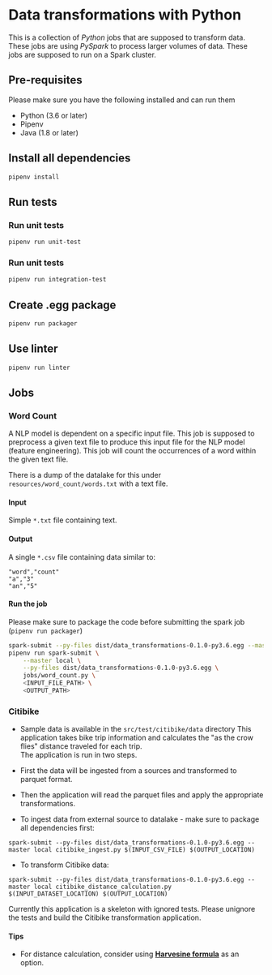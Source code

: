 # Data transformations with Python
This is a collection of _Python_ jobs that are supposed to transform data.
These jobs are using _PySpark_ to process larger volumes of data. These jobs are supposed to run on a Spark cluster.

## Pre-requisites
Please make sure you have the following installed and can run them
* Python (3.6 or later)
* Pipenv
* Java (1.8 or later)

## Install all dependencies
```bash
pipenv install
```

## Run tests
### Run unit tests
```bash
pipenv run unit-test
```

### Run unit tests
```bash
pipenv run integration-test
```

## Create .egg package
```bash
pipenv run packager
```

## Use linter
```bash
pipenv run linter
```
## Jobs
### Word Count
A NLP model is dependent on a specific input file. This job is supposed to preprocess a given text file to produce this
input file for the NLP model (feature engineering). This job will count the occurrences of a word within the given text
file. 

There is a dump of the datalake for this under `resources/word_count/words.txt` with a text file.

#### Input
Simple `*.txt` file containing text.

#### Output
A single `*.csv` file containing data similar to:
```csv
"word","count"
"a","3"
"an","5"
```

#### Run the job
Please make sure to package the code before submitting the spark job (`pipenv run packager`)
```bash
spark-submit --py-files dist/data_transformations-0.1.0-py3.6.egg --master local citibike_ingest.py $(INPUT_CSV_FILE) $(OUTPUT_LOCATION)
pipenv run spark-submit \
    --master local \
    --py-files dist/data_transformations-0.1.0-py3.6.egg \
    jobs/word_count.py \
    <INPUT_FILE_PATH> \
    <OUTPUT_PATH>
```

### Citibike
* Sample data is available in the `src/test/citibike/data` directory
This application takes bike trip information and calculates the "as the crow flies" distance traveled for each trip.  
The application is run in two steps.
* First the data will be ingested from a sources and transformed to parquet format.
* Then the application will read the parquet files and apply the appropriate transformations.


* To ingest data from external source to datalake - make sure to package all dependencies first:
```
spark-submit --py-files dist/data_transformations-0.1.0-py3.6.egg --master local citibike_ingest.py $(INPUT_CSV_FILE) $(OUTPUT_LOCATION)
```

* To transform Citibike data:
```
spark-submit --py-files dist/data_transformations-0.1.0-py3.6.egg --master local citibike_distance_calculation.py $(INPUT_DATASET_LOCATION) $(OUTPUT_LOCATION)
```

Currently this application is a skeleton with ignored tests.  Please unignore the tests and build the Citibike transformation application.

#### Tips
- For distance calculation, consider using [**Harvesine formula**](https://en.wikipedia.org/wiki/Haversine_formula) as an option.  
